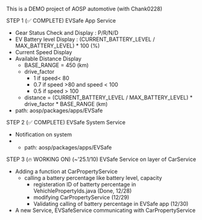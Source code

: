 This is a DEMO project of AOSP automotive (with Chank0228)

STEP 1 (✅ COMPLETE)
EVSafe App Service
*  Gear Status Check and Display : P/R/N/D
*  EV Battery level Display : (CURRENT_BATTERY_LEVEL / MAX_BATTERY_LEVEL) * 100 (%)
*  Current Speed Display
*  Available Distance Display
   * BASE_RANGE = 450 (km)
   * drive_factor
      * 1 if speed< 80
      * 0.7 if speed >80 and speed < 100
      * 0.5 if speed > 100
   * distance = (CURRENT_BATTERY_LEVEL / MAX_BATTERY_LEVEL) * drive_factor * BASE_RANGE (km)
* path: aosp/packages/apps/EVSafe

STEP 2 (✅ COMPLETE)
EVSafe System Service
*  Notification on system
*  * path: aosp/packages/apps/EVSafe

STEP 3 (🔥 WORKING ON) (~'25.1/10)
EVSafe Service on layer of CarService 
*  Adding a function at CarPropertyService
   * calling a battery percentage like battery level, capacity
     * registeration ID of batterty percentage in VehichlePropertyIds.java (Done, 12/28)
     * modifying CarPropertyService (12/29)
     * Validating calling of battery percentage in EVSafe app (12/30)    
*  A new Service, EVSafeService communicating with CarPropertyService
